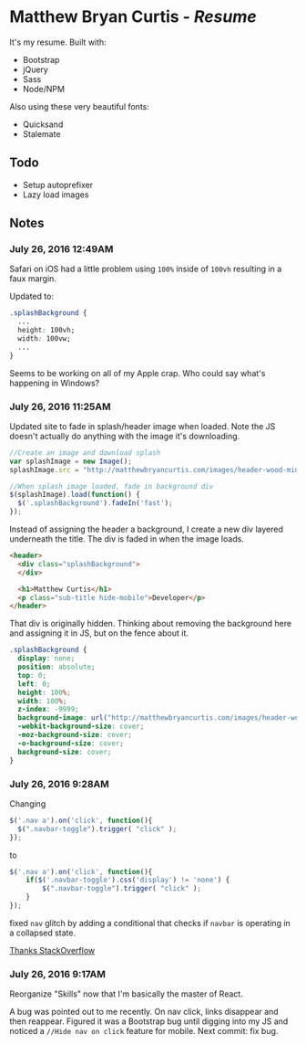# Matthew Bryan Curtis - _Resume_
It's my resume. Built with:

* Bootstrap
* jQuery
* Sass
* Node/NPM

Also using these very beautiful fonts:

* Quicksand
* Stalemate

## Todo

* Setup autoprefixer
* Lazy load images

## Notes

### July 26, 2016 12:49AM

Safari on iOS had a little problem using `100%` inside of `100vh` resulting in a faux margin.

Updated to:

```css
.splashBackground {
  ...
  height: 100vh;
  width: 100vw;
  ...
}
```

Seems to be working on all of my Apple crap. Who could say what's happening in Windows?

### July 26, 2016 11:25AM

Updated site to fade in splash/header image when loaded. Note the JS doesn't actually do anything with the image it's downloading.

```javascript
//Create an image and download splash
var splashImage = new Image();
splashImage.src = "http://matthewbryancurtis.com/images/header-wood-min.jpg";

//When splash image loaded, fade in background div
$(splashImage).load(function() {
  $('.splashBackground').fadeIn('fast');
});
```

Instead of assigning the header a background, I create a new div layered underneath the title. The div is faded in when the image loads.

```html
<header>
  <div class="splashBackground">
  </div>

  <h1>Matthew Curtis</h1>
  <p class="sub-title hide-mobile">Developer</p>
</header>
```

That div is originally hidden. Thinking about removing the background here and assigning it in JS, but on the fence about it.

```css
.splashBackground {
  display: none;
  position: absolute;
  top: 0;
  left: 0;
  height: 100%;
  width: 100%;
  z-index: -9999;
  background-image: url("http://matthewbryancurtis.com/images/header-wood-min.jpg");
  -webkit-background-size: cover;
  -moz-background-size: cover;
  -o-background-size: cover;
  background-size: cover;
}
```

### July 26, 2016 9:28AM

Changing

```javascript
$('.nav a').on('click', function(){
  $(".navbar-toggle").trigger( "click" );
});
```

to

```javascript
$('.nav a').on('click', function(){
    if($('.navbar-toggle').css('display') != 'none') {
        $(".navbar-toggle").trigger( "click" );
    }
});
```

fixed `nav` glitch by adding a conditional that checks if `navbar` is operating in a collapsed state.

[Thanks StackOverflow](http://stackoverflow.com/questions/16680543/hide-twitter-bootstrap-nav-collapse-on-click)

### July 26, 2016 9:17AM

Reorganize "Skills" now that I'm basically the master of React.

A bug was pointed out to me recently. On nav click, links disappear and then reappear. Figured it was a Bootstrap bug until digging into my JS and noticed a `//Hide nav on click` feature for mobile. Next commit: fix bug.
